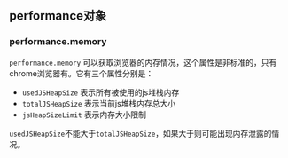 ## performance对象

### performance.memory

`performance.memory` 可以获取浏览器的内存情况，这个属性是非标准的，只有chrome浏览器有。它有三个属性分别是：

- `usedJSHeapSize` 表示所有被使用的js堆栈内存
- `totalJSHeapSize` 表示当前js堆栈内存总大小
- `jsHeapSizeLimit` 表示内存大小限制

`usedJSHeapSize`不能大于`totalJSHeapSize`，如果大于则可能出现内存泄露的情况。